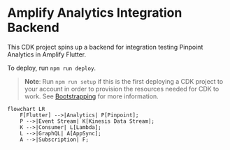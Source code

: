 # Amplify Analytics Integration Backend

This CDK project spins up a backend for integration testing Pinpoint Analytics in Amplify Flutter.

To deploy, run `npm run deploy`.

> **Note**: Run `npm run setup` if this is the first deploying a CDK project to your account in order to provision the resources needed for CDK to work. See [Bootstrapping](https://docs.aws.amazon.com/cdk/v2/guide/getting_started.html#getting_started_bootstrap) for more information.

```mermaid
flowchart LR
    F[Flutter] -->|Analytics| P[Pinpoint];
    P -->|Event Stream| K[Kinesis Data Stream];
    K -->|Consumer| L[Lambda];
    L -->|GraphQL| A[AppSync];
    A -->|Subscription| F;
```
